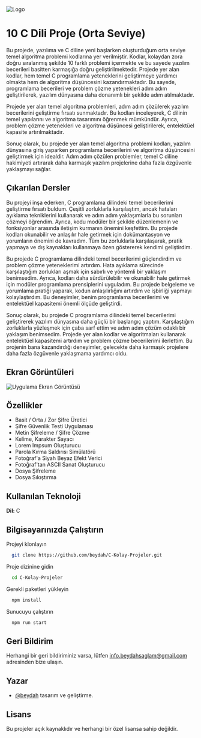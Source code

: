 
![Logo](https://raw.githubusercontent.com/beydah/images/main/images/BeydahGithubProjectBanner3.gif)

    
# 10 C Dili Proje (Orta Seviye)


Bu projede, yazılıma ve C diline yeni başlarken oluşturduğum orta seviye temel algoritma problemi kodlarına yer verilmiştir. Kodlar, kolaydan zora doğru sıralanmış şekilde 10 farklı problemi içermekte ve bu sayede yazılım becerileri basitten karmaşığa doğru geliştirilmektedir. Projede yer alan kodlar, hem temel C programlama yeteneklerini geliştirmeye yardımcı olmakta hem de algoritma düşüncesini kazandırmaktadır. Bu sayede, programlama becerileri ve problem çözme yetenekleri adım adım geliştirilerek, yazılım dünyasına daha donanımlı bir şekilde adım atılmaktadır.

Projede yer alan temel algoritma problemleri, adım adım çözülerek yazılım becerilerini geliştirme fırsatı sunmaktadır. Bu kodları inceleyerek, C dilinin temel yapılarını ve algoritma tasarımını öğrenmek mümkündür. Ayrıca, problem çözme yetenekleri ve algoritma düşüncesi geliştirilerek, entelektüel kapasite artırılmaktadır.

Sonuç olarak, bu projede yer alan temel algoritma problemi kodları, yazılım dünyasına giriş yaparken programlama becerilerini ve algoritma düşüncesini geliştirmek için idealdir. Adım adım çözülen problemler, temel C diline hakimiyeti artırarak daha karmaşık yazılım projelerine daha fazla özgüvenle yaklaşmayı sağlar.


## Çıkarılan Dersler

Bu projeyi inşa ederken, C programlama dilindeki temel becerilerimi geliştirme fırsatı buldum. Çeşitli zorluklarla karşılaştım, ancak hataları ayıklama tekniklerini kullanarak ve adım adım yaklaşımlarla bu sorunları çözmeyi öğrendim. Ayrıca, kodu modüler bir şekilde düzenlemenin ve fonksiyonlar arasında iletişim kurmanın önemini keşfettim. Bu projede kodları okunabilir ve anlaşılır hale getirmek için dokümantasyon ve yorumların önemini de kavradım. Tüm bu zorluklarla karşılaşarak, pratik yapmaya ve dış kaynakları kullanmaya özen göstererek kendimi geliştirdim.

Bu projede C programlama dilindeki temel becerilerimi güçlendirdim ve problem çözme yeteneklerimi artırdım. Hata ayıklama sürecinde karşılaştığım zorlukları aşmak için sabırlı ve yöntemli bir yaklaşım benimsedim. Ayrıca, kodları daha sürdürülebilir ve okunabilir hale getirmek için modüler programlama prensiplerini uyguladım. Bu projede belgeleme ve yorumlama pratiği yaparak, kodun anlaşılırlığını artırdım ve işbirliği yapmayı kolaylaştırdım. Bu deneyimler, benim programlama becerilerimi ve entelektüel kapasitemi önemli ölçüde geliştirdi.

Sonuç olarak, bu projede C programlama dilindeki temel becerilerimi geliştirerek yazılım dünyasına daha güçlü bir başlangıç yaptım. Karşılaştığım zorluklarla yüzleşmek için çaba sarf ettim ve adım adım çözüm odaklı bir yaklaşım benimsedim. Projede yer alan kodlar ve algoritmaları kullanarak entelektüel kapasitemi artırdım ve problem çözme becerilerimi ilerlettim. Bu projenin bana kazandırdığı deneyimler, gelecekte daha karmaşık projelere daha fazla özgüvenle yaklaşmama yardımcı oldu.

  
## Ekran Görüntüleri

![Uygulama Ekran Görüntüsü](https://raw.githubusercontent.com/beydah/images/main/images/BeydahGithubProjectScreen3.gif)

  
## Özellikler

- Basit / Orta / Zor Şifre Üretici
- Şifre Güvenlik Testi Uygulaması
- Metin Şifreleme / Şifre Çözme
- Kelime, Karakter Sayacı
- Lorem Impsum Oluşturucu
- Parola Kırma Saldırısı Simülatörü
- Fotoğraf'a Siyah Beyaz Efekt Verici
- Fotoğraf'tan ASCII Sanat Oluşturucu
- Dosya Şifreleme
- Dosya Sıkıştırma


## Kullanılan Teknoloji

**Dil:** C

  
## Bilgisayarınızda Çalıştırın

Projeyi klonlayın

```bash
  git clone https://github.com/beydah/C-Kolay-Projeler.git
```

Proje dizinine gidin

```bash
  cd C-Kolay-Projeler
```

Gerekli paketleri yükleyin

```bash
  npm install
```

Sunucuyu çalıştırın

```bash
  npm run start
```

  
## Geri Bildirim

Herhangi bir geri bildiriminiz varsa, lütfen info.beydahsaglam@gmail.com adresinden bize ulaşın.

  
## Yazar

- [@beydah](https://github.com/beydah) tasarım ve geliştirme.

  
## Lisans

Bu projeler açık kaynaklıdır ve herhangi bir özel lisansa sahip değildir.
